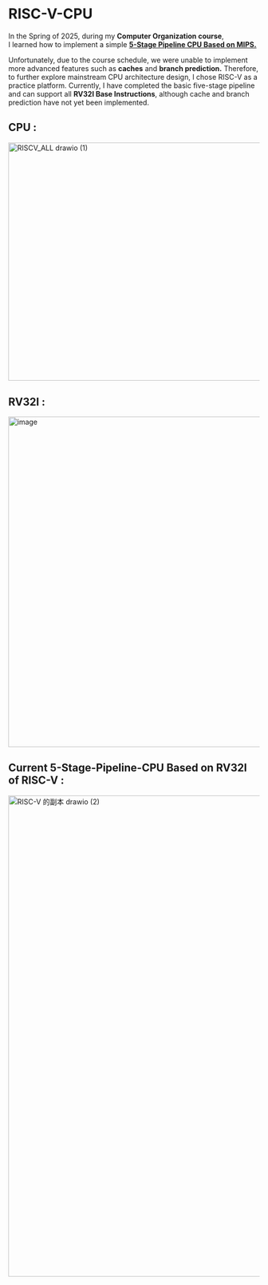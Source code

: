 # RISC-V-CPU
In the Spring of 2025, during my **Computer Organization course**,   
I learned how to implement a simple [**5-Stage Pipeline CPU Based on MIPS.**](https://github.com/akira2963753/MIPS-5-stage-pipelined-CPU)    
  
Unfortunately, due to the course schedule, we were unable to implement more advanced features such as **caches** and **branch prediction.** Therefore, to further explore mainstream CPU architecture design, I chose RISC-V as a practice platform. Currently, I have completed the basic five-stage pipeline and can support all **RV32I Base Instructions**, although cache and branch prediction have not yet been implemented.
  
## CPU :  
<img width="617.4" height="477.4" alt="RISCV_ALL drawio (1)" src="https://github.com/user-attachments/assets/9c0091ac-c1ba-4f9c-a12a-d8cb024fa3e4" />  

## RV32I :  
<img width="570" height="662" alt="image" src="https://github.com/user-attachments/assets/17bd8742-7456-4b52-8ced-78caf17fa577" />  

## Current 5-Stage-Pipeline-CPU Based on RV32I of RISC-V  :    
<img width="2147" height="964" alt="RISC-V 的副本 drawio (2)" src="https://github.com/user-attachments/assets/8f9f5783-ba46-4b96-a9de-866a14257a65" />  


